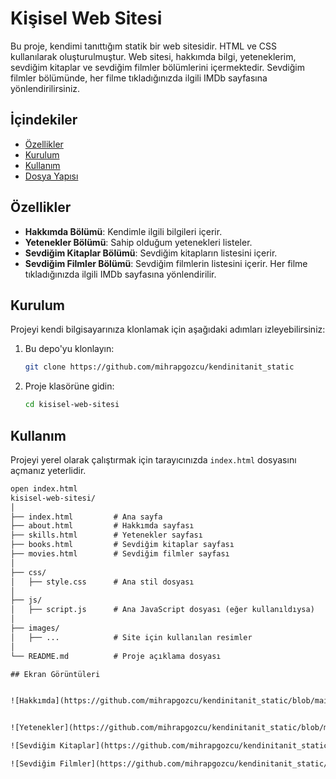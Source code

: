 # Kişisel Web Sitesi

Bu proje, kendimi tanıttığım statik bir web sitesidir. HTML ve CSS kullanılarak oluşturulmuştur. Web sitesi, hakkımda bilgi, yeteneklerim, sevdiğim kitaplar ve sevdiğim filmler bölümlerini içermektedir. Sevdiğim filmler bölümünde, her filme tıkladığınızda ilgili IMDb sayfasına yönlendirilirsiniz.

## İçindekiler

- [Özellikler](#özellikler)
- [Kurulum](#kurulum)
- [Kullanım](#kullanım)
- [Dosya Yapısı](#dosya-yapısı)

## Özellikler

- **Hakkımda Bölümü**: Kendimle ilgili bilgileri içerir.
- **Yetenekler Bölümü**: Sahip olduğum yetenekleri listeler.
- **Sevdiğim Kitaplar Bölümü**: Sevdiğim kitapların listesini içerir.
- **Sevdiğim Filmler Bölümü**: Sevdiğim filmlerin listesini içerir. Her filme tıkladığınızda ilgili IMDb sayfasına yönlendirilir.

## Kurulum

Projeyi kendi bilgisayarınıza klonlamak için aşağıdaki adımları izleyebilirsiniz:

1. Bu depo'yu klonlayın:
    ```bash
    git clone https://github.com/mihrapgozcu/kendinitanit_static
    ```
2. Proje klasörüne gidin:
    ```bash
    cd kisisel-web-sitesi
    ```

## Kullanım

Projeyi yerel olarak çalıştırmak için tarayıcınızda `index.html` dosyasını açmanız yeterlidir. 

```html
open index.html
kisisel-web-sitesi/
│
├── index.html         # Ana sayfa
├── about.html         # Hakkımda sayfası
├── skills.html        # Yetenekler sayfası
├── books.html         # Sevdiğim kitaplar sayfası
├── movies.html        # Sevdiğim filmler sayfası
│
├── css/
│   ├── style.css      # Ana stil dosyası
│
├── js/
│   ├── script.js      # Ana JavaScript dosyası (eğer kullanıldıysa)
│
├── images/
│   ├── ...            # Site için kullanılan resimler
│
└── README.md          # Proje açıklama dosyası

## Ekran Görüntüleri


![Hakkımda](https://github.com/mihrapgozcu/kendinitanit_static/blob/main/hakk%C4%B1mda.png)


![Yetenekler](https://github.com/mihrapgozcu/kendinitanit_static/blob/main/yetenekler.png)

![Sevdiğim Kitaplar](https://github.com/mihrapgozcu/kendinitanit_static/blob/main/sevdi%C4%9Fim%20kitaplar.png)

![Sevdiğim Filmler](https://github.com/mihrapgozcu/kendinitanit_static/blob/main/filmler.png)
